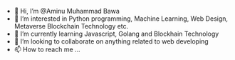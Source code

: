 - 👋 Hi, I’m @Aminu Muhammad Bawa
- 👀 I’m interested in  Python programming, Machine Learning, Web Design, Metaverse Blockchain Technology etc.
- 🌱 I’m currently learning Javascript, Golang and Blockhain Technology
- 💞️ I’m looking to collaborate on anything related to web developing
- 📫 How to reach me ...

<!---
Alamn00/Alamn00 is a ✨ special ✨ repository because its `README.md` (this file) appears on your GitHub profile.
You can click the Preview link to take a look at your changes.
--->
